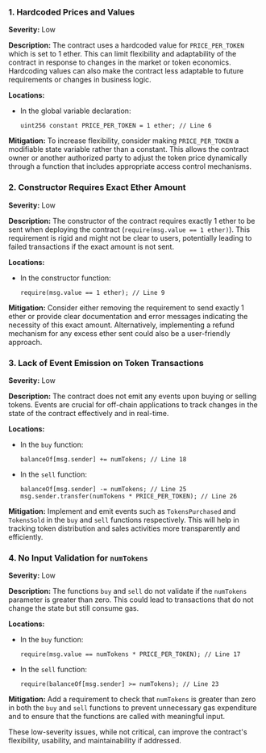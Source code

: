 ### 1. **Hardcoded Prices and Values**

**Severity:**
Low

**Description:**
The contract uses a hardcoded value for `PRICE_PER_TOKEN` which is set to 1 ether. This can limit flexibility and adaptability of the contract in response to changes in the market or token economics. Hardcoding values can also make the contract less adaptable to future requirements or changes in business logic.

**Locations:**

- In the global variable declaration:
  ```solidity
  uint256 constant PRICE_PER_TOKEN = 1 ether; // Line 6
  ```

**Mitigation:**
To increase flexibility, consider making `PRICE_PER_TOKEN` a modifiable state variable rather than a constant. This allows the contract owner or another authorized party to adjust the token price dynamically through a function that includes appropriate access control mechanisms.

### 2. **Constructor Requires Exact Ether Amount**

**Severity:**
Low

**Description:**
The constructor of the contract requires exactly 1 ether to be sent when deploying the contract (`require(msg.value == 1 ether)`). This requirement is rigid and might not be clear to users, potentially leading to failed transactions if the exact amount is not sent.

**Locations:**

- In the constructor function:
  ```solidity
  require(msg.value == 1 ether); // Line 9
  ```

**Mitigation:**
Consider either removing the requirement to send exactly 1 ether or provide clear documentation and error messages indicating the necessity of this exact amount. Alternatively, implementing a refund mechanism for any excess ether sent could also be a user-friendly approach.

### 3. **Lack of Event Emission on Token Transactions**

**Severity:**
Low

**Description:**
The contract does not emit any events upon buying or selling tokens. Events are crucial for off-chain applications to track changes in the state of the contract effectively and in real-time.

**Locations:**

- In the `buy` function:
  ```solidity
  balanceOf[msg.sender] += numTokens; // Line 18
  ```

- In the `sell` function:
  ```solidity
  balanceOf[msg.sender] -= numTokens; // Line 25
  msg.sender.transfer(numTokens * PRICE_PER_TOKEN); // Line 26
  ```

**Mitigation:**
Implement and emit events such as `TokensPurchased` and `TokensSold` in the `buy` and `sell` functions respectively. This will help in tracking token distribution and sales activities more transparently and efficiently.

### 4. **No Input Validation for `numTokens`**

**Severity:**
Low

**Description:**
The functions `buy` and `sell` do not validate if the `numTokens` parameter is greater than zero. This could lead to transactions that do not change the state but still consume gas.

**Locations:**

- In the `buy` function:
  ```solidity
  require(msg.value == numTokens * PRICE_PER_TOKEN); // Line 17
  ```

- In the `sell` function:
  ```solidity
  require(balanceOf[msg.sender] >= numTokens); // Line 23
  ```

**Mitigation:**
Add a requirement to check that `numTokens` is greater than zero in both the `buy` and `sell` functions to prevent unnecessary gas expenditure and to ensure that the functions are called with meaningful input.

These low-severity issues, while not critical, can improve the contract's flexibility, usability, and maintainability if addressed.